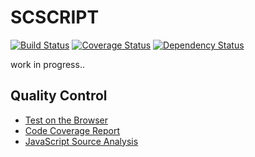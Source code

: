 SCSCRIPT
========
[![Build Status](https://travis-ci.org/mohayonao/SCScript.png?branch=master)](https://travis-ci.org/mohayonao/SCScript) [![Coverage Status](https://coveralls.io/repos/mohayonao/SCScript/badge.png?branch=master)](https://coveralls.io/r/mohayonao/SCScript?branch=master) [![Dependency Status](https://david-dm.org/mohayonao/SCScript.png)](https://david-dm.org/mohayonao/SCScript)


work in progress..


## Quality Control
- [Test on the Browser](http://mohayonao.github.io/SCScript/docs/report/test/)
- [Code Coverage Report](http://mohayonao.github.io/SCScript/docs/report/lcov-report/)
- [JavaScript Source Analysis](http://mohayonao.github.io/SCScript/docs/report/plato/)
